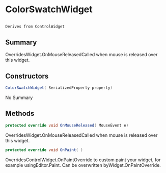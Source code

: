 # ColorSwatchWidget

## 
```c#
Derives from ControlWidget
```

## Summary

OverridesWidget.OnMouseReleasedCalled when mouse is released over this widget.
## Constructors

```c#
ColorSwatchWidget( SerializedProperty property) 
```
No Summary
## Methods

```c#
protected override void OnMouseReleased( MouseEvent e) 
```
OverridesWidget.OnMouseReleasedCalled when mouse is released over this widget.
```c#
protected override void OnPaint( ) 
```
OverridesControlWidget.OnPaintOverride to custom paint your widget, for example usingEditor.Paint. Can be overwritten byWidget.OnPaintOverride.
